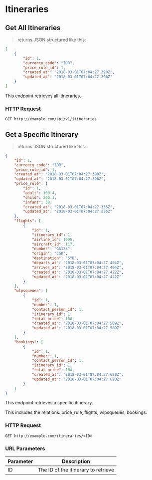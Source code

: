 # Itineraries
## Get All Itineraries

> returns JSON structured like this:

```json
[
    {
        "id": 1,
        "currency_code": "IDR",
        "price_rule_id": 1,
        "created_at": "2018-03-01T07:04:27.390Z",
        "updated_at": "2018-03-01T07:04:27.390Z"
    }
]
```

This endpoint retrieves all itineraries.

### HTTP Request

`GET http://example.com/api/v1/itineraries`

## Get a Specific Itinerary

> returns JSON structured like this:

```json
{
    "id": 1,
    "currency_code": "IDR",
    "price_rule_id": 1,
    "created_at": "2018-03-01T07:04:27.390Z",
    "updated_at": "2018-03-01T07:04:27.390Z",
    "price_rule": {
        "id": 1,
        "adult": 100.4,
        "child": 200.1,
        "infant": 30,
        "created_at": "2018-03-01T07:04:27.335Z",
        "updated_at": "2018-03-01T07:04:27.335Z"
    },
    "flights": [
        {
            "id": 1,
            "itinerary_id": 1,
            "airline_id": 1905,
            "aircraft_id": 117,
            "number": "GA123",
            "origin": "CGK",
            "destination": "SYD",
            "departs_at": "2018-03-01T07:04:27.404Z",
            "arrives_at": "2018-03-01T07:04:27.404Z",
            "created_at": "2018-03-01T07:04:27.422Z",
            "updated_at": "2018-03-01T07:04:27.422Z"
        }
    ],
    "wlpsqueues": [
        {
            "id": 1,
            "number": 1,
            "contact_person_id": 1,
            "itinerary_id": 1,
            "total_price": 100,
            "created_at": "2018-03-01T07:04:27.589Z",
            "updated_at": "2018-03-01T07:04:27.589Z"
        }
    ],
    "bookings": [
        {
            "id": 1,
            "number": 1,
            "contact_person_id": 1,
            "itinerary_id": 1,
            "total_price": 100,
            "created_at": "2018-03-01T07:04:27.620Z",
            "updated_at": "2018-03-01T07:04:27.620Z"
        }
    ]
}
```

This endpoint retrieves a specific itinerary.

<aside class="notice">This includes the relations: price_rule, flights, wlpsqueues, bookings.</aside>

### HTTP Request

`GET http://example.com/itineraries/<ID>`

### URL Parameters

Parameter | Description
--------- | -----------
ID | The ID of the itinerary to retrieve
